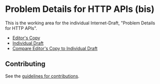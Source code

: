 # Problem Details for HTTP APIs (bis)

This is the working area for the individual Internet-Draft, "Problem Details for HTTP APIs".

* [Editor's Copy](https://mnot.github.io/rfc7807bis/#go.draft-nottingham-httpapi-rfc7807bis.html)
* [Individual Draft](https://tools.ietf.org/html/draft-nottingham-httpapi-rfc7807bis)
* [Compare Editor's Copy to Individual Draft](https://mnot.github.io/rfc7807bis/#go.draft-nottingham-httpapi-rfc7807bis.diff)



## Contributing

See the
[guidelines for contributions](https://github.com/mnot/rfc7807bis/blob/main/CONTRIBUTING.md).
